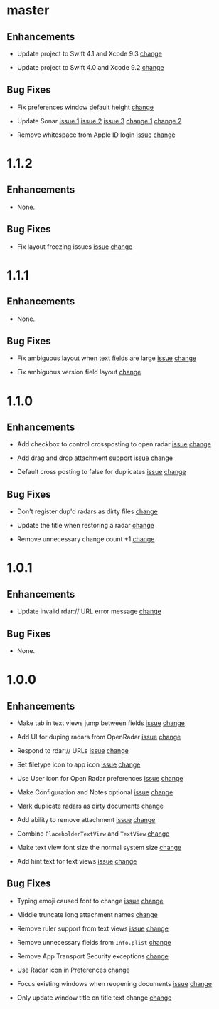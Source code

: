 # master

## Enhancements

- Update project to Swift 4.1 and Xcode 9.3
  [change](https://github.com/br1sk/brisk/pull/135)

- Update project to Swift 4.0 and Xcode 9.2
  [change](https://github.com/br1sk/brisk/pull/126)

## Bug Fixes

- Fix preferences window default height
  [change](https://github.com/br1sk/brisk/pull/141)

- Update Sonar
  [issue 1](https://github.com/br1sk/brisk/issues/136)
  [issue 2](https://github.com/br1sk/brisk/issues/137)
  [issue 3](https://github.com/br1sk/brisk/issues/137)
  [change 1](https://github.com/br1sk/brisk/pull/138)
  [change 2](https://github.com/br1sk/brisk/pull/140)

- Remove whitespace from Apple ID login
  [issue](https://github.com/br1sk/brisk/issues/133)
  [change](https://github.com/br1sk/brisk/pull/134)

# 1.1.2

## Enhancements

- None.

## Bug Fixes

- Fix layout freezing issues
  [issue](https://github.com/br1sk/brisk/issues/33)
  [change](https://github.com/br1sk/brisk/pull/120)

# 1.1.1

## Enhancements

- None.

## Bug Fixes

- Fix ambiguous layout when text fields are large
  [issue](https://github.com/br1sk/brisk/issues/113)
  [change](https://github.com/br1sk/brisk/pull/117)

- Fix ambiguous version field layout
  [change](https://github.com/br1sk/brisk/pull/118)

# 1.1.0

## Enhancements

- Add checkbox to control crossposting to open radar
  [issue](https://github.com/br1sk/brisk/issues/4)
  [change](https://github.com/br1sk/brisk/pull/107)

- Add drag and drop attachment support
  [issue](https://github.com/br1sk/brisk/issues/35)
  [change](https://github.com/br1sk/brisk/pull/109)

- Default cross posting to false for duplicates
  [issue](https://github.com/br1sk/brisk/issues/106)
  [change](https://github.com/br1sk/brisk/issues/110)

## Bug Fixes

- Don't register dup'd radars as dirty files
  [change](https://github.com/br1sk/brisk/pull/103)

- Update the title when restoring a radar
  [change](https://github.com/br1sk/brisk/pull/104)

- Remove unnecessary change count +1
  [change](https://github.com/br1sk/brisk/pull/108)

# 1.0.1

## Enhancements

- Update invalid rdar:// URL error message
  [change](https://github.com/br1sk/brisk/pull/95)

## Bug Fixes

- None.

# 1.0.0

## Enhancements

- Make tab in text views jump between fields
  [issue](https://github.com/br1sk/brisk/issues/52)
  [change](https://github.com/br1sk/brisk/pull/78)

- Add UI for duping radars from OpenRadar
  [issue](https://github.com/br1sk/brisk/issues/14)
  [change](https://github.com/br1sk/brisk/pull/75)

- Respond to rdar:// URLs
  [issue](https://github.com/br1sk/brisk/issues/77)
  [change](https://github.com/br1sk/brisk/pull/79)

- Set filetype icon to app icon
  [issue](https://github.com/br1sk/brisk/issues/47)
  [change](https://github.com/br1sk/brisk/pull/83)

- Use User icon for Open Radar preferences
  [issue](https://github.com/br1sk/brisk/issues/15)
  [change](https://github.com/br1sk/brisk/pull/84)

- Make Configuration and Notes optional
  [issue](https://github.com/br1sk/brisk/issues/46)
  [change](https://github.com/br1sk/brisk/pull/86)

- Mark duplicate radars as dirty documents
  [change](https://github.com/br1sk/brisk/pull/88)

- Add ability to remove attachment
  [issue](https://github.com/br1sk/brisk/issues/16)
  [change](https://github.com/br1sk/brisk/pull/89)

- Combine `PlaceholderTextView` and `TextView`
  [change](https://github.com/br1sk/brisk/pull/90)

- Make text view font size the normal system size
  [change](https://github.com/br1sk/brisk/pull/92)

- Add hint text for text views
  [issue](https://github.com/br1sk/brisk/issues/54)
  [change](https://github.com/br1sk/brisk/issues/93)

## Bug Fixes

- Typing emoji caused font to change
  [issue](https://github.com/br1sk/brisk/issues/55)
  [change](https://github.com/br1sk/brisk/pull/67)

- Middle truncate long attachment names
  [change](https://github.com/br1sk/brisk/pull/69)

- Remove ruler support from text views
  [issue](https://github.com/br1sk/brisk/issues/27)
  [change](https://github.com/br1sk/brisk/pull/70)

- Remove unnecessary fields from `Info.plist`
  [change](https://github.com/br1sk/brisk/pull/72)

- Remove App Transport Security exceptions
  [change](https://github.com/br1sk/brisk/pull/73)

- Use Radar icon in Preferences
  [change](https://github.com/br1sk/brisk/pull/74)

- Focus existing windows when reopening documents
  [issue](https://github.com/br1sk/brisk/issues/48)
  [change](https://github.com/br1sk/brisk/issues/80)

- Only update window title on title text change
  [change](https://github.com/br1sk/brisk/pull/87)
